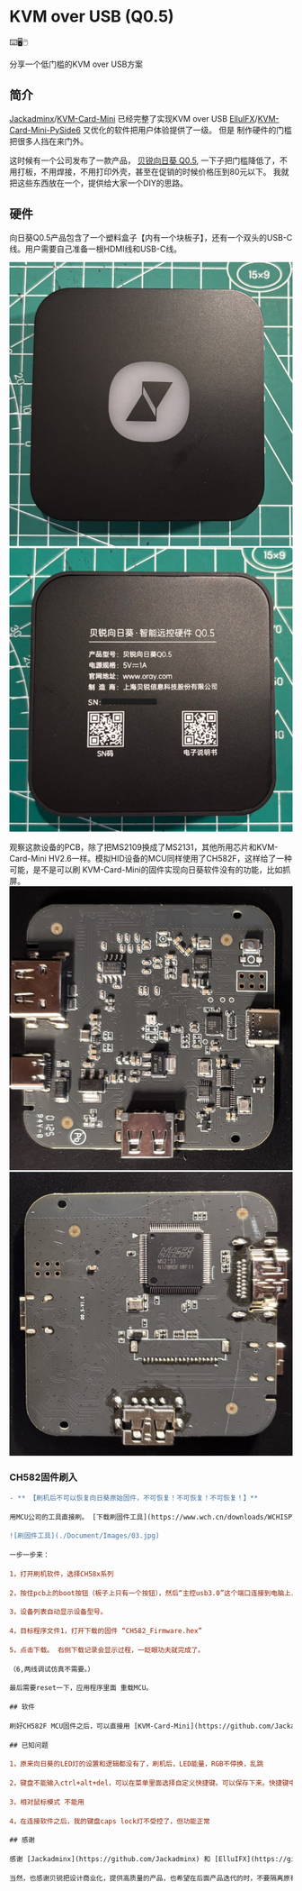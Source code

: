# KVM over USB (Q0.5)

⌨️🖥️🖱️

分享一个低门槛的KVM over USB方案

## 简介

[Jackadminx](https://github.com/Jackadminx)/[KVM-Card-Mini](https://github.com/Jackadminx/KVM-Card-Mini) 已经完整了实现KVM over USB
[ElluIFX](https://github.com/ElluIFX)/[KVM-Card-Mini-PySide6](https://github.com/ElluIFX/KVM-Card-Mini-PySide6) 又优化的软件把用户体验提供了一级。
但是 制作硬件的门槛把很多人挡在来门外。

这时候有一个公司发布了一款产品， [贝锐向日葵 Q0.5](https://sunlogin.oray.com/hardware/Q0.5), 一下子把门槛降低了，不用打板，不用焊接，不用打印外壳，甚至在促销的时候价格压到80元以下。
我就把这些东西放在一个，提供给大家一个DIY的思路。

## 硬件

向日葵Q0.5产品包含了一个塑料盒子【内有一个块板子】，还有一个双头的USB-C线。用户需要自己准备一根HDMI线和USB-C线。

![产品正面](./Document/Images/Q05_front.JPG)    ![PCB背面](./Document/Images/Q05_back.jpg)

观察这款设备的PCB，除了把MS2109换成了MS2131，其他所用芯片和KVM-Card-Mini HV2.6一样。模拟HID设备的MCU同样使用了CH582F，这样给了一种可能，是不是可以刷 KVM-Card-Mini的固件实现向日葵软件没有的功能，比如抓屏。
![PCB正面](./Document/Images/PCB1.JPG)    ![PCB背面](./Document/Images/PCB2.JPG)

### CH582固件刷入

```diff
- ** 【刷机后不可以恢复向日葵原始固件，不可恢复！不可恢复！不可恢复！】**

用MCU公司的工具直接刷。 [下载刷固件工具](https://www.wch.cn/downloads/WCHISPTool_Setup_exe.html) 

![刷固件工具](./Document/Images/03.jpg)

一步一步来：

1，打开刷机软件，选择CH58x系列

2，按住pcb上的boot按钮（板子上只有一个按钮），然后“主控usb3.0”这个端口连接到电脑上，上电，松开boot按钮。这是时候刷机软件会自动找到CH582。

3，设备列表自动显示设备型号。

4，目标程序文件1，打开下载的固件 “CH582_Firmware.hex”

5，点击下载。 右侧下载记录会显示过程，一眨眼功夫就完成了。

（6,两线调试仿真不需要。） 

最后需要reset一下，应用程序里面 重载MCU。

## 软件

刷好CH582F MCU固件之后，可以直接用 [KVM-Card-Mini](https://github.com/Jackadminx/KVM-Card-Mini) 或者 [KVM-Card-Mini-PySide6](https://github.com/ElluIFX/KVM-Card-Mini-PySide6) 发布的client应用程序，当然，[Web应用](https://webclient.0x8991.com/) 也是可以直接用的。

## 已知问题

1，原来向日葵的LED灯的设置和逻辑都没有了，刷机后，LED能量，RGB不停换，乱跳

2，键盘不能输入ctrl+alt+del，可以在菜单里面选择自定义快捷键。可以保存下来。快捷键中原有的ctrl+alt+del不能用

3，相对鼠标模式 不能用

4，在连接软件之后，我的键盘caps lock灯不受控了，但功能正常

## 感谢

感谢 [Jackadminx](https://github.com/Jackadminx) 和 [ElluIFX](https://github.com/ElluIFX)，希望可以继续优化设计，改进应用。

当然，也感谢贝锐把设计商业化，提供高质量的产品，也希望在后面产品迭代的时，不要隔离原有项目，这样，用我们这些用户可以有一定的可玩空间。
